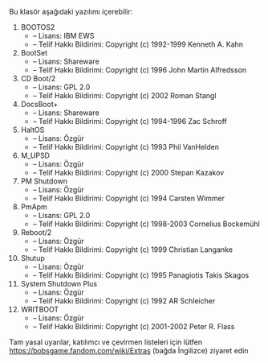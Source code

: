 Bu klasör aşağıdaki yazılımı içerebilir:

1. BOOTOS2
   - – Lisans: IBM EWS
   - – Telif Hakkı Bildirimi: Copyright (c) 1992-1999 Kenneth A. Kahn
2. BootSet
   - – Lisans: Shareware
   - – Telif Hakkı Bildirimi: Copyright (c) 1996 John Martin Alfredsson
3. CD Boot/2
   - – Lisans: GPL 2.0
   - – Telif Hakkı Bildirimi: Copyright (c) 2002 Roman Stangl
4. DocsBoot+
   - – Lisans: Shareware
   - – Telif Hakkı Bildirimi: Copyright (c) 1994-1996 Zac Schroff
5. HaltOS
   - – Lisans: Özgür
   - – Telif Hakkı Bildirimi: Copyright (c) 1993 Phil VanHelden
6. M_UPSD
   - – Lisans: Özgür
   - – Telif Hakkı Bildirimi: Copyright (c) 2000 Stepan Kazakov
7. PM Shutdown
   - – Lisans: Özgür
   - – Telif Hakkı Bildirimi: Copyright (c) 1994 Carsten Wimmer
8. PmApm
   - – Lisans: GPL 2.0
   - – Telif Hakkı Bildirimi: Copyright (c) 1998-2003 Cornelius Bockemühl
9. Reboot/2
   - – Lisans: Özgür
   - – Telif Hakkı Bildirimi: Copyright (c) 1999 Christian Langanke
10. Shutup
    - – Lisans: Özgür
    - – Telif Hakkı Bildirimi: Copyright (c) 1995 Panagiotis Takis Skagos
11. System Shutdown Plus
    - – Lisans: Özgür
    - – Telif Hakkı Bildirimi: Copyright (c) 1992 AR Schleicher
12. WRITBOOT
    - – Lisans: Özgür
    - – Telif Hakkı Bildirimi: Copyright (c) 2001-2002 Peter R. Flass

Tam yasal uyarılar, katılımcı ve çevirmen listeleri için lütfen https://bobsgame.fandom.com/wiki/Extras (bağda İngilizce) ziyaret edin
